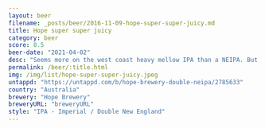 ```yaml
---
layout: beer
filename: _posts/beer/2016-11-09-hope-super-super-juicy.md
title: Hope super super juicy
category: beer
score: 8.5
beer-date: "2021-04-02"
desc: "Seems more on the west coast heavy mellow IPA than a NEIPA. But who cares, it’s delicious. Huge amount of alcohol that you could easily miss"
permalink: /beer/:title.html
img: /img/list/hope-super-super-juicy.jpeg
untappd: "https://untappd.com/b/hope-brewery-double-neipa/2785633"
country: "Australia"
brewery: "Hope Brewery"
breweryURL: "breweryURL"
style: "IPA - Imperial / Double New England"
---
```

